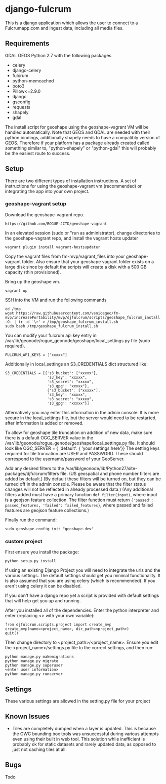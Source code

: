 # django-fulcrum

This is a django application which allows the user to connect to a Fulcrumapp.com and ingest data, including all media files.

## Requirements

GDAL
GEOS
Python 2.7 with the following packages.
 - celery
 - django-celery
 - fulcrum
 - python-memcached
 - boto3
 - Pillow<=2.9.0
 - django
 - gsconfig
 - requests
 - shapely
 - gdal

The install script for geoshape using the geoshape-vagrant VM will be handled automatically.
Note that GEOS and GDAL are needed with their python bindings, additionally shapely needs to have a compatibly version of GEOS.
Therefore if your platform has a package already created called something similar to, "python-shapely" or "python-gdal" this will probably be
the easiest route to success.

## Setup 

There are two different types of installation instructions.  A set of instructions for using the geoshape-vagrant vm (recommended) or integrating the app into your own project.

### geoshape-vagrant setup

Download the geoshape-vagrant repo.
```
https://github.com/ROGUE-JCTD/geoshape-vagrant
```

In an elevated session (sudo or "run as administrator),
change directories to the geoshape-vagrant repo, and install the vagrant hosts updater
```
vagrant plugin install vagrant-hostsupdater
```

Copy the vagrant files from fm-mvp/vagrant_files into your geoshape-vagrant folder.  Also ensure that your geoshape vagrant folder exists on a large disk since by default the scripts will create a disk with a 500 GB capacity (thin provisioned).  

Bring up the geoshape vm.
```
vagrant up
```

SSH into the VM and run the following commands
```
cd /tmp
wget https://raw.githubusercontent.com/venicegeo/fm-mvp/increasePortability/mvp/djfulcrum/scripts/geoshape_fulcrum_install.sh -O- | tr -d '\r' > /tmp/geoshape_fulcrum_install.sh
sudo bash /tmp/geoshape_fulcrum_install.sh
```

You can modify your fulcrum api key entry in /var/lib/geonode/rogue_geonode/geoshape/local_settings.py file (sudo required).
```
FULCRUM_API_KEYS = ["xxxxx"]
```
Additionally in local_settings an S3_CREDENTIALS dict structured like:

```
S3_CREDENTIALS = [{'s3_bucket': ["xxxxx"],
                   's3_key': "xxxxx",
                   's3_secret': "xxxxx",
                   's3_gpg': "xxxxx"},
                   {'s3_bucket': ["xxxxx"],
                   's3_key': "xxxxx",
                   's3_secret': "xxxxx",
                   's3_gpg': "xxxxx"}]
```

Alternatively you may enter this information in the admin console.  It is more secure in the local_settings file, but the server would need to be restarted, after information is added or removed.

To allow for geoshape tile truncation on addition of new data, make sure there is a default OGC_SERVER value in the  /var/lib/geonode/rogue_genode/geoshape/local_settings.py file. It should look like OGC_SERVER = { 'default': { 'your settings here'}}
The setting keys required for tile truncation are USER and PASSWORD. These should correspond to the username/password of your GeoServer.

Add any desired filters to the /var/lib/geonode/lib/Python27/site-packages/djfulcrum/filters file. (US geospatial and phone number filters are added by default.)
(By default these filters will be turned on, but they can be turned off in the admin console. Please be aware that the filter status changes will not be reflected in already processed data.)
(Any additional filters added must have a primary function `def filter(input)`, where input is a geojson feature collection. The filter function must return `{'passed': passed_features, 'failed': failed_features}`, where passed and failed features are geojson feature collections.)

Finally run the command:
```
sudo geoshape-config init "geoshape.dev"
```

### custom project

First ensure you install the package:
```
python setup.py install
```

If using an existing Django Project you will need to integrate the urls and the various settings. The default settings should get you minimal functionality.  It is also assumed that you are using celery (which is recommended). If you aren't using celery it can be disabled.

If you don't have a django repo yet a script is provided with default settings that will help get you up and running.

After you installed all of the dependencies. Enter the python interpreter and enter (replacing <> with your own variable):
```
from djfulcrum.scripts.project import create_mvp
create_mvp(name=<project_name>, dir_path=<project_path>)
quit()
```

Then change directory to <project_path>/<project_name>.
Ensure you edit the <project_name>/settings.py file to the correct settings, and then run:
```
python manage.py makemigrations
python manage.py migrate
python manage.py superuser
<enter user information>
python manage.py runserver
```

## Settings

These various settings are allowed in the setting.py file for your project

## Known Issues
- Tiles are completely dumped when a layer is updated.  This is because the GWC bounding box tools was unsuccessful during various attempts even using their built in web tool.  This solution while inefficient is probably ok for static datasets and rarely updated data, as opposed to just not caching tiles at all.

## Bugs

Todo
